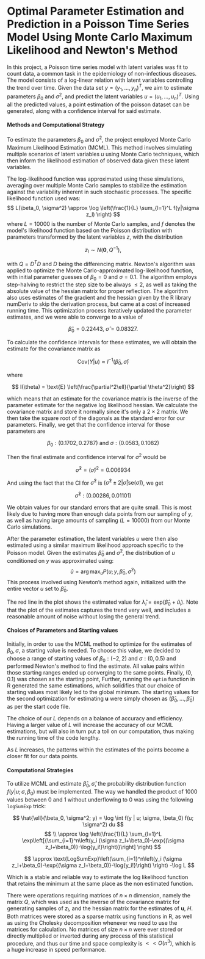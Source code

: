 # Optimal Parameter Estimation and Prediction in a Poisson Time Series Model Using Monte Carlo Maximum Likelihood and Newton's Method

In this project, a Poisson time series model with latent variales was fit to count data, a common task in the epidemiology of non-infectious diseases. The model consists of a log-linear relation with latent variables controlling the trend over time. Given the data set $y = (y_1, ..., y_n)^T$, we aim to estimate parameters $\beta_0$ and $\sigma^2$, and predict the latent variables $u = (u_1, ..., u_n)^T$. Using all the predicted values, a point estimation of the poisson dataset can be generated, along with a confidence interval for said estimate.

#### Methods and Computational Strategy

To estimate the parameters $\beta_0$ and $\sigma^2$, the project
employed Monte Carlo Maximum Likelihood Estimation (MCML). This method
involves simulating multiple scenarios of latent variables $u$ using
Monte Carlo techniques, which then inform the likelihood estimation of
observed data given these latent variables.

The log-likelihood function was approximated using these simulations,
averaging over multiple Monte Carlo samples to stabilize the estimation
against the variability inherent in such stochastic processes. The
specific likelihood function used was:
$$ L(\beta_0, \sigma^2) \approx \log \left(\frac{1}{L} \sum_{l=1}^L f(y|\sigma z_l) \right) $$
where $L=10000$ is the number of Monte Carlo samples, and $f$ denotes
the model's likelihood function based on the Poisson distribution with
parameters transformed by the latent variables $z$, with the
distribution

$$
z_l \sim N(\textbf{0}, Q^{-1}),
$$

with $Q=D^TD$ and $D$ being the differencing matrix. Newton's algorithm
was applied to optimize the Monte Carlo-approximated log-likelihood
function, with initial parameter guesses of $\beta_0 = 0$ and
$\sigma = 0.1$. The algorithm employs step-halving to restrict the step
size to be always $\leq2$, as well as taking the absolute value of the
hessian matrix for proper reflection. The algorithm also uses estimates
of the gradient and the hessian given by the R library numDeriv to skip
the derivation process, but came at a cost of increased running time.
This optimization process iteratively updated the parameter estimates,
and we were able to converge to a value of

$$
\hat\beta_0 = 0.22443,\ \hat\sigma=0.08327.
$$

To calculate the confidence intervals for these estimates, we will
obtain the estimate for the covariance matrix as

$$
\text{Cov}(Y|u) \approx I^{-1}(\hat\beta_0, \hat \sigma)
$$

where

$$
I(\theta) = \text{E} \left(\frac{\partial^2\ell}{\partial \theta^2}\right)
$$

which means that an estimate for the covariance matrix is the inverse of
the parameter estimate for the negative log likelihood hessian. We
calculate the covariance matrix and store it normally since it's only a
$2\times2$ matrix. We then take the square root of the diagonals as the
standard error for our parameters. Finally, we get that the confidence
interval for those parameters are

$$
\beta_0: (0.1702, 0.2787)\ \text{and}\ \sigma:(0.0583, 0.1082)
$$

Then the final estimate and confidence interval for $\sigma^2$ would be

$$
\hat\sigma^2 = (\hat\sigma)^2=0.006934
$$

And using the fact that the CI for $\hat\sigma^2$ is
$(\hat\sigma^2\pm2|\hat\sigma|\text{se}(\hat\sigma))$, we get

$$
\hat\sigma^2:(0.00286,0.01101)
$$

We obtain values for our standard errors that are quite small. This is
most likely due to having more than enough data points from our sampling
of $y$, as well as having large amounts of sampling ($L=10000$) from our
Monte Carlo simulations.

After the parameter estimation, the latent variables $u$ were then also
estimated using a similar maximum likelihood approach specific to the
Poisson model. Given the estimates $\hat{\beta}_0$ and $\hat{\sigma}^2$,
the distribution of $u$ conditioned on $y$ was approximated using:
$$ \hat{u} = \arg\max_u P(u; y, \hat{\beta}_0, \hat{\sigma}^2) $$ This
process involved using Newton’s method again, initialized with the
entire vector $u$ set to $\hat{\beta}_0$. 

The red line in the plot shows the estimated value for
$\hat\lambda_i = \text{exp}(\hat\beta_0+\hat u_i)$. Note that the plot
of the estimates captures the trend very well, and includes a reasonable
amount of noise without losing the general trend.

#### Choices of Parameters and Starting values

Initially, in order to use the MCML method to optimize for the estimates
of $\beta_0,\sigma$, a starting value is needed. To choose this value,
we decided to choose a range of starting values of $\beta_0:(-2, 2)$ and
$\sigma:(0, 0.5)$ and performed Newton's method to find the estimate.
All value pairs within those starting ranges ended up converging to the
same points. Finally, $(0, 0.1)$ was chosen as the starting point,
Further, running the `optim` function in R generated the same
estimations, which solidifies that our choice of starting values most
likely led to the global minimum. The starting values for the second
optimization for estimating $\textbf{u}$ were simply chosen as
$(\hat\beta_0, \dots,\hat\beta_0)$ as per the start code file.

The choice of our $L$ depends on a balance of accuracy and efficiency.
Having a larger value of $L$ will increase the accuracy of our MCML
estimations, but will also in turn put a toll on our computation, thus
making the running time of the code lengthy.

As $L$ increases, the patterns within the estimates of the points become
a closer fit for our data points.

#### Computational Strategies

To utilize MCML and estimate $\hat\beta_0,\hat\sigma$, the probability
distribution function $f(y|u;\sigma, \beta_0)$ must be implemented. The
way we handled the product of 1000 values between 0 and 1 without
underflowing to 0 was using the following `logSumExp` trick:

$$
\hat{\ell}(\beta_0, \sigma^2; y) = \log \int f(y | u; \sigma, \beta_0) f(u; \sigma^2) du 
$$ $$
\\
    \approx \log \left(\frac{1}{L} \sum_{l=1}^L \exp\left[{\sum_{i=1}^n\left(y_i (\sigma z_l+\beta_0)-\exp{(\sigma z_l+\beta_0)}-\log{y_i!}\right)}\right] \right) 
$$

$$
\approx \text{LogSumExp}\left(\sum_{i=1}^n\left(y_i (\sigma z_l+\beta_0)-\exp{(\sigma z_l+\beta_0)}-\log{y_i!}\right) \right) -\log L
$$

Which is a stable and reliable way to estimate the log likelihood
function that retains the minimum at the same place as the non estimated
function.

There were operations requiring matrices of $n\times n$ dimension,
namely the matrix $Q$, which was used as the inverse of the covariance
matrix for generating samples of $z_l$, and the hessian matrix for the
estimates of $\textbf{u}$, $H$. Both matrices were stored as a sparse
matrix using functions in R, as well as using the Cholesky decomposition
whenever we need to use the matrices for calculation. No matrices of
size $n\times n$ were ever stored or directly multiplied or inverted
during any process of this statistical procedure, and thus our time and
space complexity is $<<O(n^3)$, which is a huge increase in speed
performance.
